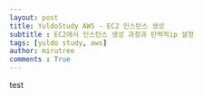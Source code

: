 ```yaml
---
layout: post
title: YuldoStudy AWS - EC2 인스턴스 생성
subtitle : EC2에서 인스턴스 생성 과정과 탄력적ip 설정
tags: [yuldo study, aws]
author: mirutree
comments : True
---
```

test
